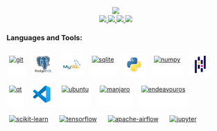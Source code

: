 <div id="header" align="center">
  <img src="https://media1.giphy.com/media/v1.Y2lkPTc5MGI3NjExcDlnbmJuNHFmdXBzZzd5MThzZTJwNWc0ejNkaWJoZzl3NWRzdXNzYiZlcD12MV9pbnRlcm5hbF9naWZfYnlfaWQmY3Q9Zw/ptqAPgghLtHOa0SLJS/giphy.gif" width="250"/>
</div>
<div id="badges" align="center">
<a href="https://t.me/Koval_Skii">
  <img src="https://img.shields.io/badge/Telegram-blue?logo=telegram&logoColor=white&style=for-the-badge"/>
</a>
<a href="https://stepik.org/users/598746551/profile">
  <img src="https://img.shields.io/badge/Stepik-black?logo=stepic&logoColor=white&style=for-the-badge"/>
</a>
<a href="https://leetcode.com/u/Molnuenosnuy/">
  <img src="https://img.shields.io/badge/LeetCode-black?logo=leetcode&logoColor=yellow&style=for-the-badge"/>
</a>
<a href="https://www.codewars.com/users/Molnuenosnuy">
  <img src="https://img.shields.io/badge/CodeWars-red?logo=codewars&logoColor=black&style=for-the-badge"/>
</a>
</div>


<h3>Languages and Tools:</h3>
<div style="display: flex; flex-wrap: wrap; gap: 14px; justify-content: flex-start; padding: 10px 0;">
  <!-- Git -->
  <span style="background: white; padding: 6px; border-radius: 6px;">
    <a href="https://git-scm.com" target="_blank" rel="noreferrer">
      <img src="https://www.vectorlogo.zone/logos/git-scm/git-scm-icon.svg" alt="git" width="40" height="40"/>
    </a>
  </span>

  <!-- PostgreSQL -->
  <span style="background: white; padding: 6px; border-radius: 6px;">
    <a href="https://www.postgresql.org" target="_blank" rel="noreferrer">
      <img src="https://raw.githubusercontent.com/devicons/devicon/master/icons/postgresql/postgresql-original-wordmark.svg" alt="postgresql" width="40" height="40"/>
    </a>
  </span>

  <!-- MySQL -->
  <span style="background: white; padding: 6px; border-radius: 6px;">
    <a href="https://www.mysql.com" target="_blank" rel="noreferrer">
      <img src="https://raw.githubusercontent.com/devicons/devicon/master/icons/mysql/mysql-original-wordmark.svg" alt="mysql" width="40" height="40"/>
    </a>
  </span>

  <!-- SQLite -->
  <span style="background: white; padding: 6px; border-radius: 6px;">
    <a href="https://www.sqlite.org" target="_blank" rel="noreferrer">
      <img src="https://www.vectorlogo.zone/logos/sqlite/sqlite-icon.svg" alt="sqlite" width="40" height="40"/>
    </a>
  </span>

  <!-- Python -->
  <span style="background: white; padding: 6px; border-radius: 6px;">
    <a href="https://www.python.org" target="_blank" rel="noreferrer">
      <img src="https://raw.githubusercontent.com/devicons/devicon/master/icons/python/python-original.svg" alt="python" width="40" height="40"/>
    </a>
  </span>

  <!-- NumPy -->
  <span style="background: white; padding: 6px; border-radius: 6px;">
    <a href="https://numpy.org" target="_blank" rel="noreferrer">
      <img src="https://upload.wikimedia.org/wikipedia/commons/3/31/NumPy_logo_2020.svg" alt="numpy" width="40" height="40"/>
    </a>
  </span>

  <!-- Pandas -->
  <span style="background: white; padding: 6px; border-radius: 6px;">
    <a href="https://pandas.pydata.org" target="_blank" rel="noreferrer">
      <img src="https://raw.githubusercontent.com/devicons/devicon/2ae2a900d2f041da66e950e4d48052658d850630/icons/pandas/pandas-original.svg" alt="pandas" width="40" height="40"/>
    </a>
  </span>

  <!-- Qt -->
  <span style="background: white; padding: 6px; border-radius: 6px;">
    <a href="https://www.qt.io" target="_blank" rel="noreferrer">
      <img src="https://upload.wikimedia.org/wikipedia/commons/0/0b/Qt_logo_2016.svg" alt="qt" width="40" height="40"/>
    </a>
  </span>

  <!-- VS Code -->
  <span style="background: white; padding: 6px; border-radius: 6px;">
    <a href="https://code.visualstudio.com" target="_blank" rel="noreferrer">
      <img src="https://raw.githubusercontent.com/devicons/devicon/master/icons/vscode/vscode-original.svg" alt="vscode" width="40" height="40"/>
    </a>
  </span>

  <!-- Linux: Ubuntu -->
  <span style="background: white; padding: 6px; border-radius: 6px;">
    <a href="https://ubuntu.com" target="_blank" rel="noreferrer">
      <img src="https://www.vectorlogo.zone/logos/ubuntu/ubuntu-icon.svg" alt="ubuntu" width="40" height="40"/>
    </a>
  </span>

  <!-- Linux: Manjaro -->
  <span style="background: white; padding: 6px; border-radius: 6px;">
    <a href="https://manjaro.org" target="_blank" rel="noreferrer">
      <img src="https://upload.wikimedia.org/wikipedia/commons/7/7c/Manjaro_Logo.svg" alt="manjaro" width="40" height="40"/>
    </a>
  </span>

  <!-- Linux: EndeavourOS -->
  <span style="background: white; padding: 6px; border-radius: 6px;">
    <a href="https://endeavouros.com" target="_blank" rel="noreferrer">
      <img src="https://upload.wikimedia.org/wikipedia/commons/3/3f/EndeavourOS_Logo.svg" alt="endeavouros" width="40" height="40"/>
    </a>
  </span>

  <!-- Scikit-learn -->
  <span style="background: white; padding: 6px; border-radius: 6px;">
    <a href="https://scikit-learn.org" target="_blank" rel="noreferrer">
      <img src="https://upload.wikimedia.org/wikipedia/commons/0/05/Scikit_learn_logo_small.svg" alt="scikit-learn" width="40" height="40"/>
    </a>
  </span>

  <!-- TensorFlow -->
  <span style="background: white; padding: 6px; border-radius: 6px;">
    <a href="https://www.tensorflow.org" target="_blank" rel="noreferrer">
      <img src="https://www.vectorlogo.zone/logos/tensorflow/tensorflow-icon.svg" alt="tensorflow" width="40" height="40"/>
    </a>
  </span>

  <!-- Apache Airflow -->
  <span style="background: white; padding: 6px; border-radius: 6px;">
    <a href="https://airflow.apache.org" target="_blank" rel="noreferrer">
      <img src="https://airflow.apache.org/docs/_static/airflow-logo.png" alt="apache-airflow" width="40" height="40"/>
    </a>
  </span>

  <!-- Jupyter Notebook -->
  <span style="background: white; padding: 6px; border-radius: 6px;">
    <a href="https://jupyter.org" target="_blank" rel="noreferrer">
      <img src="https://www.vectorlogo.zone/logos/jupyter/jupyter-icon.svg" alt="jupyter" width="40" height="40"/>
    </a>
  </span>
</div>
